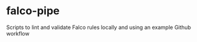 # falco-pipe

Scripts to lint and validate Falco rules locally and using an example Github workflow 

